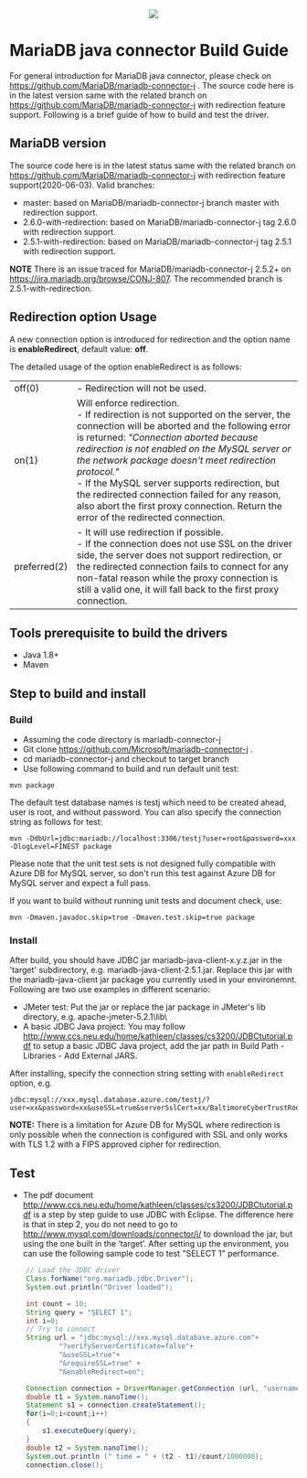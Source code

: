 <p align="center">
  <a href="http://mariadb.org/">
    <img src="https://mariadb.com/themes/custom/mariadb/logo.svg">
  </a>
</p>

# MariaDB java connector Build Guide

For general introduction for MariaDB java connector, please check on  https://github.com/MariaDB/mariadb-connector-j .
The source code here is in the latest version same with the related branch on https://github.com/MariaDB/mariadb-connector-j with redirection feature support. 
Following is a brief guide of how to build and test the driver. 

## MariaDB version
The source code here is in the latest status same with the related branch on https://github.com/MariaDB/mariadb-connector-j with redirection feature support(2020-06-03).
Valid branches:
* master: based on MariaDB/mariadb-connector-j branch master with redirection support.
* 2.6.0-with-redirection: based on MariaDB/mariadb-connector-j tag 2.6.0 with redirection support.
* 2.5.1-with-redirection: based on MariaDB/mariadb-connector-j tag 2.5.1 with redirection support.

**NOTE** There is an issue traced for MariaDB/mariadb-connector-j 2.5.2+ on https://jira.mariadb.org/browse/CONJ-807. The recommended branch is 2.5.1-with-redirection.

## Redirection option Usage
A new connection option is introduced for redirection and the option name is **enableRedirect**, default value: **off**.

The detailed usage of the option enableRedirect is as follows:
<table>
<tr>
<td>off(0)</td>
<td> - Redirection will not be used.</td>
</tr>
<tr>
<td>on(1)</td>
<td>
      Will enforce redirection. <br/>
      - If redirection is not supported on the server, the connection will be aborted and the following error is returned: <i>"Connection aborted because redirection is not enabled on the MySQL server or the network package doesn't meet redirection protocol."</i></br>
      - If the MySQL server supports redirection, but the redirected connection failed for any reason, also abort the first proxy connection. Return the error of the redirected connection.
</td> 
</tr>
<tr>
<td>
preferred(2)
</td>
<td>  - It will use redirection if possible.</br>
      - If the connection does not use SSL on the driver side, the server does not support redirection, or the redirected connection fails to connect for any non-fatal reason while the proxy connection is still a valid one, it will fall back to the first proxy connection.
</td> 
</tr>
</table>


## Tools prerequisite to build the drivers
* Java 1.8+
* Maven

## Step to build and install
### Build
* Assuming the code directory is mariadb-connector-j
* Git clone https://github.com/Microsoft/mariadb-connector-j .
* cd mariadb-connector-j and checkout to target branch
* Use following command to build and run default unit test:
``` 
mvn package
```
The default test database names is testj which need to be created ahead, user is root, and without password. You can also specify the connection string as follows for test:
```
mvn -DdbUrl=jdbc:mariadb://localhost:3306/testj?user=root&password=xxx -DlogLevel=FINEST package
```
Please note that the unit test sets is not designed fully compatible with Azure DB for MySQL server, so don't run this test against Azure DB for MySQL server and expect a full pass.

If you want to build without running unit tests and document check, use:
```
mvn -Dmaven.javadoc.skip=true -Dmaven.test.skip=true package
```

### Install
After build, you should have JDBC jar mariadb-java-client-x.y.z.jar in the 'target' subdirectory, e.g. mariadb-java-client-2.5.1.jar. Replace this jar with the mariadb-java-client jar package you currently used in your environemnt. Following are two use examples in different scenario:
* JMeter test: Put the jar or replace the jar package in JMeter's lib directory, e.g. apache-jmeter-5.2.1\lib\
* A basic JDBC Java project: You may follow http://www.ccs.neu.edu/home/kathleen/classes/cs3200/JDBCtutorial.pdf to setup a basic JDBC Java project, add the jar path in Build Path - Libraries - Add External JARS.

After installing, specify the connection string setting with `enableRedirect` option, e.g. 
```
jdbc:mysql://xxx.mysql.database.azure.com/testj/?user=xx&password=xx&useSSL=true&serverSslCert=xx/BaltimoreCyberTrustRoot.crt.pem&enableRedirect=on"
```
**NOTE:** There is a limitation for Azure DB for MySQL where redirection is only possible when the connection is configured with SSL and only works with TLS 1.2 with a FIPS approved cipher for redirection.


## Test
* The pdf document http://www.ccs.neu.edu/home/kathleen/classes/cs3200/JDBCtutorial.pdf is a step by step guide to use JDBC with Eclipse. 
The difference here is that in step 2, you do not need to go to http://www.mysql.com/downloads/connector/j/ to download the jar, but using the one built in the ‘target’. After setting up the environment, you can use the following sample code to test "SELECT 1" performance.

```java
    // Load the JDBC driver
    Class.forName("org.mariadb.jdbc.Driver");
    System.out.println("Driver loaded");

    int count = 10;
    String query = "SELECT 1";
    int i=0;
    // Try to connect
    String url = "jdbc:mysql://xxx.mysql.database.azure.com"+
            "?verifyServerCertificate=false"+
            "&useSSL=true"+
            "&requireSSL=true" +
			"&enableRedirect=on";

    Connection connection = DriverManager.getConnection (url, "username", "password");
    double t1 = System.nanoTime();
    Statement s1 = connection.createStatement();
    for(i=0;i<count;i++)
    {
        s1.executeQuery(query);
    }
    double t2 = System.nanoTime();
    System.out.println (" time = " + (t2 - t1)/count/1000000);
    connection.close();
```
